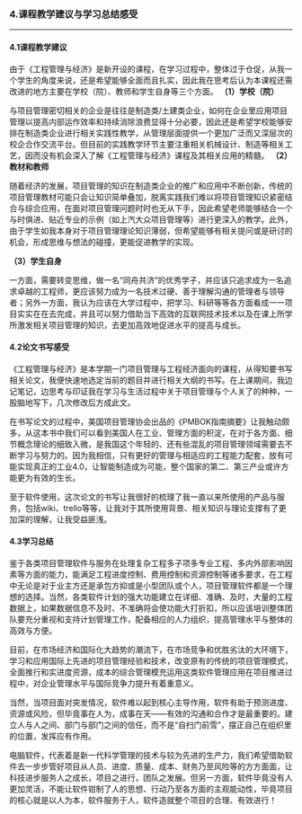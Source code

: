 ### 4.课程教学建议与学习总结感受

---

#### 4.1课程教学建议

由于《工程管理与经济》是新开设的课程，在学习过程中，整体过于仓促，从我一个学生的角度来说，还是希望能够全面而且扎实，因此我在思考后认为本课程还需改进的地方主要在学校（院）、教师和学生自身等三个方面。
**（1）学校（院）**

与项目管理密切相关的企业是往往是制造类/土建类企业，如何在企业里应用项目管理以提高内部运作效率和持续消除浪费显得十分必要，因此还是希望学校能够安排在制造类企业进行相关实践性教学，从管理层面提供一个更加广泛而又深层次的校企合作交流平台。但目前的实践教学环节主要注重相关机械设计、制造等相关工艺，因而没有机会深入了解《工程管理与经济》课程及其相关应用的精髓。
**（2）教材和教师**

随着经济的发展，项目管理的知识在制造类企业的推广和应用中不断创新，传统的项目管理教材可能只会让知识简单叠加，脱离实践我们难以将项目管理知识紧密结合与综合应用，在面对项目管理问题时时也无从下手，因此希望老师能够结合一个与时俱进、贴近专业的示例（如上汽大众项目管理等）进行更深入的教学。此外，由于学生如我本身对于项目管理理论知识薄弱，但希望能够有相关提问或是研讨的机会，形成思维与想法的碰撞，更能促进教学的实现。

**（3）学生自身**

一方面，需要转变思维，做一名“同舟共济”的优秀学子，并应该只追求成为一名追求卓越的工程师，更应该努力成为一名技术过硬、善于理解沟通的管理者与领导者；另外一方面，我认为应该在大学过程中，把学习、科研等等各方面看成一一项目实实在在去完成，并且可以努力借助当下高效的互联网技术技术以及在课上所学所激发相关项目管理的知识，去更加高效地促进水平的提高与成长。

#### 4.2论文书写感受

《工程管理与经济》是本学期一门项目管理与工程经济面向的课程，从得知要书写相关论文，我便快速地选定当前的题目并进行相关大纲的书写。在上课期间，我边记笔记，边思考与印证我在学习与生活过程中关于项目管理与个人关了的种种，一股脑地写下，几次修改后方成此文。

在书写论文的过程中，美国项目管理协会出品的《PMBOK指南摘要》让我触动颇多，从这本书中我们可以看到美国人在工业、管理方面的积淀，在对于各方面、细节概念理论的细致入微，是我国这个年轻的、还有些混乱的项目管理领域需要去不断学习与努力的。因为我相信，只有更好的管理与相适应的工程能力配套，放有可能实现真正的工业4.0，让智能制造成为可能，整个国家的第二、第三产业或许方能更为有效的生长。

至于软件使用，这次论文的书写让我很好的梳理了我一直以来所使用的产品与服务，包括wiki、trello等等，让我对于其所使用背景、相关知识与理论支撑有了更加深的理解，让我受益匪浅。

#### 4.3学习总结

鉴于各类项目管理软件与服务在处理复杂工程多子项多专业工程、多内外部影响因素等方面的能力，能满足工程进度控制、费用控制和资源控制等诸多要求，在工程中无论是对于业主方还是承包方抑或是小型团队或个人，项目管理软件都是一个理想的选择。当然，各类软件计划的强大功能建立在详细、准确、及时，大量的工程数据上，如果数据信息不及时、不准确将会使功能大打折扣，所以应该培训整体团队要充分重视和支持计划管理工作，配备相应的人力组织，提高管理水平与整体的高效与方便。

目前，在市场经济和国际化大趋势的潮流下，在市场竞争和优胜劣汰的大环境下，学习和应用国际上先进的项目管理经验和技术，改变原有的传统的项目管理模式，全面推行和实进度资源，成本的综合管理模充运用这类软件管理应用在项目推进过程中，对企业管理水平与国际竞争力提升有着重意义。

当然，当项目面对突发情况，软件难以起到核心主导作用，软件有助于预测进度、资源或风险，但毕竟事在人为，成事在天——有效的沟通和合作才是最重要的。建立人与人之间、部门与部门之间的信任，而不是“自扫门前雪”，摆正自己在组织里的位置，发挥应有作用。

电脑软件，代表着是新一代科学管理的技术与较为先进的生产力，我们希望借助软件去一步步管好项目从人员、进度、质量、成本、财务乃至风险等的方方面面，让科技进步服务人之成长，项目之进行，团队之发展。但另一方面，软件毕竟没有人更加灵活，不能让软件钳制了人的思想、行动乃至各方面的主观能动性，毕竟项目的核心就是以人为本，软件服务于人，软件造就整个项目的合理、有效进行！





